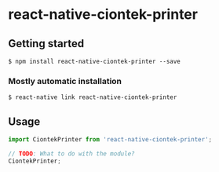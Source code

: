 # react-native-ciontek-printer

## Getting started

`$ npm install react-native-ciontek-printer --save`

### Mostly automatic installation

`$ react-native link react-native-ciontek-printer`

## Usage
```javascript
import CiontekPrinter from 'react-native-ciontek-printer';

// TODO: What to do with the module?
CiontekPrinter;
```
